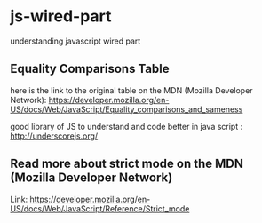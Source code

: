 # js-wired-part

understanding javascript wired part

## Equality Comparisons Table

here is the link to the original table on the MDN (Mozilla Developer Network): https://developer.mozilla.org/en-US/docs/Web/JavaScript/Equality_comparisons_and_sameness

good library of JS to understand and code better in java script : http://underscorejs.org/

## Read more about strict mode on the MDN (Mozilla Developer Network)

Link: https://developer.mozilla.org/en-US/docs/Web/JavaScript/Reference/Strict_mode
